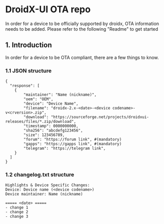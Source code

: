 # DroidX-UI OTA repo
In order for a device to be officially supported by droidx, OTA information needs to be added.
Please refer to the following "Readme" to get started

## 1. Introduction ##
In order for a device to be OTA compliant, there are a few things to know.

### 1.1 JSON structure ###
```
{
  "response": [
    {
        "maintainer": "Name (nickname)",
        "oem": "OEM",
        "device": "Device Name",
        "filename": "droidx-2.x-<date>-<device codename>-v<crversion>.zip",
        "download": "https://sourceforge.net/projects/droidxui-releases/files/*.zip/download",
        "timestamp": 0000000000,
        "sha256": "abcdefg123456",
        "size": 123456789,
        "forum": "https://forum link", #(mandatory)
        "gapps": "https://gapps link", #(mandatory)
        "telegram": "https://telegram link",
    }
  ]
}
```

### 1.2 changelog.txt structure ### 
```
Highlights & Device Specific Changes:
Device: Device name (<device codename>)
Device maintainer: Name (nickname)

===== <date> =====
- change 1
- change 2
- change 3
```
